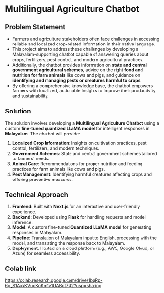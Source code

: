 # Multilingual Agriculture Chatbot  

## **Problem Statement**  
- Farmers and agriculture stakeholders often face challenges in accessing reliable and localized crop-related information in their native language.  
- This project aims to address these challenges by developing a Malayalam-supporting chatbot capable of answering queries about crops, fertilizers, pest control, and modern agricultural practices.  
- Additionally, the chatbot provides information on **state and central government agricultural schemes**, advice on the right **food and nutrition for farm animals** like cows and pigs, and guidance on **identifying and managing pests or creatures harmful to crops**.  
- By offering a comprehensive knowledge base, the chatbot empowers farmers with localized, actionable insights to improve their productivity and sustainability.  

## **Solution**  
The solution involves developing a **Multilingual Agriculture Chatbot** using a custom **fine-tuned quantized LLaMA model** for intelligent responses in **Malayalam**. The chatbot will provide:  
1. **Localized Crop Information**: Insights on cultivation practices, pest control, fertilizers, and modern techniques.  
2. **Government Schemes**: State and central government schemes tailored to farmers' needs.  
3. **Animal Care**: Recommendations for proper nutrition and feeding practices for farm animals like cows and pigs.  
4. **Pest Management**: Identifying harmful creatures affecting crops and offering preventive measures.  

## **Technical Approach**  
1. **Frontend**: Built with **Next.js** for an interactive and user-friendly experience.  
2. **Backend**: Developed using **Flask** for handling requests and model inference.  
3. **Model**: A custom fine-tuned **Quantized LLaMA model** for generating responses in Malayalam.  
4. **Pipeline**: Translation of Malayalam input to English, processing with the model, and translating the response back to Malayalam.  
5. **Deployment**: Hosted on a cloud platform (e.g., AWS, Google Cloud, or Azure) for seamless accessibility.

## **Colab link**  
https://colab.research.google.com/drive/1bgRp-6g_S1AxkKVucKoKm1v1UABot7U2?usp=sharing
